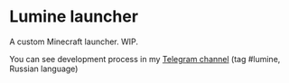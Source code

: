# Lumine launcher

A custom Minecraft launcher.
WIP.

You can see development process in my [Telegram channel](https://t.me/philainel_channel) (tag #lumine, Russian language) 